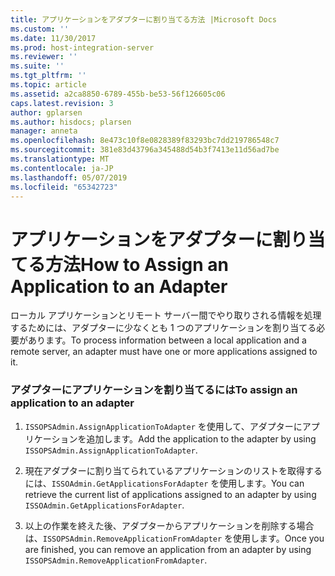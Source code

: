 ```yaml
---
title: アプリケーションをアダプターに割り当てる方法 |Microsoft Docs
ms.custom: ''
ms.date: 11/30/2017
ms.prod: host-integration-server
ms.reviewer: ''
ms.suite: ''
ms.tgt_pltfrm: ''
ms.topic: article
ms.assetid: a2ca8850-6789-455b-be53-56f126605c06
caps.latest.revision: 3
author: gplarsen
ms.author: hisdocs; plarsen
manager: anneta
ms.openlocfilehash: 8e473c10f8e0828389f83293bc7dd219786548c7
ms.sourcegitcommit: 381e83d43796a345488d54b3f7413e11d56ad7be
ms.translationtype: MT
ms.contentlocale: ja-JP
ms.lasthandoff: 05/07/2019
ms.locfileid: "65342723"
---
```

# <a name="how-to-assign-an-application-to-an-adapter"></a><span data-ttu-id="87d45-102">アプリケーションをアダプターに割り当てる方法</span><span class="sxs-lookup"><span data-stu-id="87d45-102">How to Assign an Application to an Adapter</span></span>
<span data-ttu-id="87d45-103">ローカル アプリケーションとリモート サーバー間でやり取りされる情報を処理するためには、アダプターに少なくとも 1 つのアプリケーションを割り当てる必要があります。</span><span class="sxs-lookup"><span data-stu-id="87d45-103">To process information between a local application and a remote server, an adapter must have one or more applications assigned to it.</span></span>  
  
### <a name="to-assign-an-application-to-an-adapter"></a><span data-ttu-id="87d45-104">アダプターにアプリケーションを割り当てるには</span><span class="sxs-lookup"><span data-stu-id="87d45-104">To assign an application to an adapter</span></span>  
  
1.  <span data-ttu-id="87d45-105">`ISSOPSAdmin.AssignApplicationToAdapter` を使用して、アダプターにアプリケーションを追加します。</span><span class="sxs-lookup"><span data-stu-id="87d45-105">Add the application to the adapter by using `ISSOPSAdmin.AssignApplicationToAdapter`.</span></span>  
  
2.  <span data-ttu-id="87d45-106">現在アダプターに割り当てられているアプリケーションのリストを取得するには、`ISSOAdmin.GetApplicationsForAdapter` を使用します。</span><span class="sxs-lookup"><span data-stu-id="87d45-106">You can retrieve the current list of applications assigned to an adapter by using `ISSOAdmin.GetApplicationsForAdapter`.</span></span>  
  
3.  <span data-ttu-id="87d45-107">以上の作業を終えた後、アダプターからアプリケーションを削除する場合は、`ISSOPSAdmin.RemoveApplicationFromAdapter` を使用します。</span><span class="sxs-lookup"><span data-stu-id="87d45-107">Once you are finished, you can remove an application from an adapter by using `ISSOPSAdmin.RemoveApplicationFromAdapter`.</span></span>